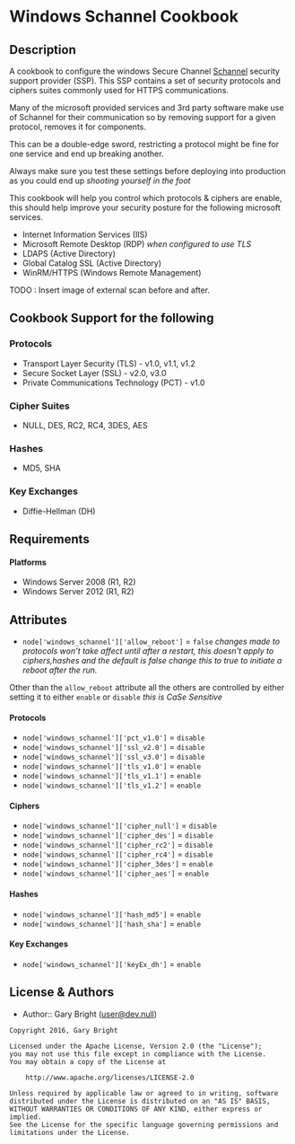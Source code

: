 Windows Schannel Cookbook
=========================

Description
-------------
A cookbook to configure the windows Secure Channel [Schannel](https://msdn.microsoft.com/en-us/library/windows/desktop/aa380123(v=vs.85).aspx) security support provider (SSP).
This SSP contains a set of security protocols and ciphers suites commonly used for HTTPS communications.

Many of the microsoft provided services and 3rd party software make use of Schannel for their communication so by removing support for a given protocol, removes it for components.

This can be a double-edge sword, restricting a protocol might be fine for one service and end up breaking another.

Always make sure you test these settings before deploying into production as you could end up _shooting yourself in the foot_

This cookbook will help you control which protocols & ciphers are enable, this should help improve your security posture for the following microsoft services.

* Internet Information Services (IIS)
* Microsoft Remote Desktop (RDP) _when configured to use TLS_
* LDAPS (Active Directory)
* Global Catalog SSL (Active Directory)
* WinRM/HTTPS (Windows Remote Management)

TODO : Insert image of external scan before and after.

Cookbook Support for the following
----------------
### Protocols
+ Transport Layer Security (TLS) - v1.0, v1.1, v1.2
+ Secure Socket Layer (SSL) - v2.0, v3.0
+ Private Communications Technology (PCT) - v1.0

### Cipher Suites
+ NULL, DES, RC2, RC4, 3DES, AES

### Hashes
+ MD5, SHA

### Key Exchanges
+ Diffie-Hellman (DH)

Requirements
------------
#### Platforms
* Windows Server 2008 (R1, R2)
* Windows Server 2012 (R1, R2)

Attributes
----------
* `node['windows_schannel']['allow_reboot']` = `false` 
_changes made to protocols won't take affect until after a restart, this doesn't apply to ciphers,hashes and the default is false change this to true to initiate a reboot after the run._

Other than the `allow_reboot` attribute all the others are controlled by either setting it to either `enable` or `disable`
_this is CaSe Sensitive_

#### Protocols
* `node['windows_schannel']['pct_v1.0']` = `disable`
* `node['windows_schannel']['ssl_v2.0']` = `disable`
* `node['windows_schannel']['ssl_v3.0']` = `disable`
* `node['windows_schannel']['tls_v1.0']` = `enable`
* `node['windows_schannel']['tls_v1.1']` = `enable`
* `node['windows_schannel']['tls_v1.2']` = `enable`
#### Ciphers
* `node['windows_schannel']['cipher_null']` = `disable`
* `node['windows_schannel']['cipher_des']` = `disable`
* `node['windows_schannel']['cipher_rc2']` = `disable`
* `node['windows_schannel']['cipher_rc4']` = `disable`
* `node['windows_schannel']['cipher_3des']` = `enable`
* `node['windows_schannel']['cipher_aes']` = `enable`
#### Hashes
* `node['windows_schannel']['hash_md5']` = `enable`
* `node['windows_schannel']['hash_sha']` = `enable`
#### Key Exchanges
* `node['windows_schannel']['keyEx_dh']` = `enable`

License & Authors
-----------------
- Author:: Gary Bright (<user@dev.null>)

```text
Copyright 2016, Gary Bright

Licensed under the Apache License, Version 2.0 (the "License");
you may not use this file except in compliance with the License.
You may obtain a copy of the License at

    http://www.apache.org/licenses/LICENSE-2.0

Unless required by applicable law or agreed to in writing, software
distributed under the License is distributed on an "AS IS" BASIS,
WITHOUT WARRANTIES OR CONDITIONS OF ANY KIND, either express or implied.
See the License for the specific language governing permissions and
limitations under the License.
```